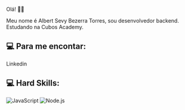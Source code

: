 Olá! 🙅‍♂️

Meu nome é Albert Sevy Bezerra Torres, sou desenvolvedor backend. Estudando na Cubos Academy.

## 💻 Para me encontar:
Linkedin

## 💻 Hard Skills:
![JavaScript](https://img.shields.io/badge/JavaScript-323330?style=for-the-badge&logo=javascript&logoColor=F7DF1E)  ![Node.js](https://img.shields.io/badge/Node%20js-339933?style=for-the-badge&logo=nodedotjs&logoColor=white)
